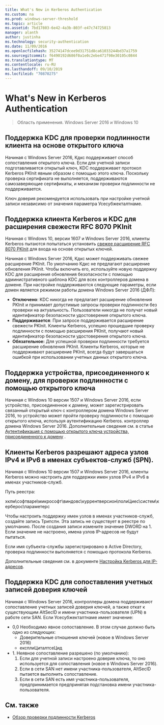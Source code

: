 ```yaml
---
title: What's New in Kerberos Authentication
ms.custom: na
ms.prod: windows-server-threshold
ms.topic: article
ms.assetid: 7bd17803-6e42-4a3b-803f-e47c74725813
manager: alanth
author: justinha
ms.technology: security-authentication
ms.date: 11/09/2016
ms.openlocfilehash: 35274147dcee9d31751d8ca61033244bd37a1759
ms.sourcegitcommit: f6490192d686f0a1e0c2ebe471f98e30105c0844
ms.translationtype: MT
ms.contentlocale: ru-RU
ms.lasthandoff: 09/10/2019
ms.locfileid: "70870275"
---
```

# <a name="whats-new-in-kerberos-authentication"></a>What's New in Kerberos Authentication

>Область применения. Windows Server 2016 и Windows 10

## <a name="kdc-support-for-public-key-trust-based-client-authentication"></a>Поддержка KDC для проверки подлинности клиента на основе открытого ключа

Начиная с Windows Server 2016, Кдкс поддерживает способ сопоставления открытого ключа. Если для учетной записи подготавливается открытый ключ, KDC поддерживает протокол Kerberos PKInit явным образом с помощью этого ключа. Поскольку проверка сертификата не выполняется, поддерживаются самозаверяющие сертификаты, и механизм проверки подлинности не поддерживается.

Ключ доверия рекомендуется использовать при настройке учетной записи независимо от значения параметра Усесубжекталтнаме.

## <a name="kerberos-client-and-kdc-support-for-rfc-8070-pkinit-freshness-extension"></a>Поддержка клиента Kerberos и KDC для расширения свежести RFC 8070 PKInit

Начиная с Windows 10, версии 1607 и Windows Server 2016, клиенты Kerberos пытаются попытаться установить [свежее расширение RFC 8070 PKInit](https://datatracker.ietf.org/doc/draft-ietf-kitten-pkinit-freshness/) для входа на основе открытых ключей. 

Начиная с Windows Server 2016, Кдкс может поддерживать свежее расширение PKInit. По умолчанию Кдкс не предлагают расширение обновления PKInit. Чтобы включить его, используйте новую поддержку KDC для расширения обновления безопасности с помощью административного шаблона KDC для всех контроллеров домена в домене. При настройке поддерживаются следующие параметры, если домен является режимом работы домена Windows Server 2016 (ДФЛ):

- **Отключено**: KDC никогда не предлагает расширение обновления PKInit и принимает допустимые запросы проверки подлинности без проверки на актуальность. Пользователи никогда не получат новый идентификатор безопасности удостоверения открытого ключа.
- **Поддерживается**: При запросе поддерживается расширение свежести PKInit. Клиенты Kerberos, успешно прошедшие проверку подлинности с помощью расширения PKInit, получают новый идентификатор безопасности удостоверения открытого ключа.
- **Обязательное:** Для успешной проверки подлинности требуется расширение обновления PKInit. Клиенты Kerberos, которые не поддерживают расширение PKInit, всегда будут завершаться ошибкой при использовании учетных данных открытого ключа.

## <a name="domain-joined-device-support-for-authentication-using-public-key"></a>Поддержка устройства, присоединенного к домену, для проверки подлинности с помощью открытого ключа

Начиная с Windows 10 версии 1507 и Windows Server 2016, если устройство, присоединенное к домену, может зарегистрировать связанный открытый ключ с контроллером домена Windows Server 2016, то устройство может пройти проверку подлинности с помощью открытого ключа, используя аутентификацию Kerberos. контроллер домена Windows Server 2016. Дополнительные сведения см. в статье [Аутентификация с помощью открытого ключа устройства, присоединенного к домену](Domain-joined-Device-Public-Key-Authentication.md) .

## <a name="kerberos-clients-allow-ipv4-and-ipv6-address-hostnames-in-service-principal-names-spns"></a>Клиенты Kerberos разрешают адреса узлов IPv4 и IPv6 в именах субъектов-служб (SPN).

Начиная с Windows 10 версии 1507 и Windows Server 2016, клиенты Kerberos можно настроить для поддержки имен узлов IPv4 и IPv6 в именах участников-служб. 

Путь реестра:

хклм\софтваре\микрософт\виндовс\куррентверсион\полиЦиес\систем\керберос\параметерс

Чтобы настроить поддержку имен узлов в именах участников-служб, создайте запись Трипспн. Эта запись не существует в реестре по умолчанию. После создания записи измените значение DWORD на 1. Если значение не настроено, имена узлов IP-адресов не будут пытаться.

Если имя субъекта-службы зарегистрировано в Active Directory, проверка подлинности выполняется с помощью протокола Kerberos. 

Дополнительные сведения см. в документе [Настройка Kerberos для IP-адресов](configuring-kerberos-over-ip.md).

## <a name="kdc-support-for-key-trust-account-mapping"></a>Поддержка KDC для сопоставления учетных записей доверия ключей

Начиная с Windows Server 2016, контроллеры домена поддерживают сопоставление учетных записей доверия ключей, а также откат к существующим AltSecID и имени участника-пользователя (UPN) в работе сети SAN. Если Усесубжекталтнаме имеет значение:

- 0,0 Необходимо явное сопоставление. В этом случае должно быть одно из следующих:
    - Доверительные отношения ключей (новое в Windows Server 2016)
    - експлиЦиталтсеЦид
- 1\. Неявное сопоставление разрешено (по умолчанию):
    1. Если для учетной записи настроено доверие ключа, то оно используется для сопоставления (новое в Windows Server 2016).
    2. Если в сети SAN нет имени участника-пользователя, AltSecID пытается выполнить сопоставление.
    3. Если в сети SAN есть имя участника-пользователя, предпринимается предпринятая подстановка имени участника-пользователя.

## <a name="see-also"></a>См. также

- [Обзор проверки подлинности Kerberos](kerberos-authentication-overview.md)
